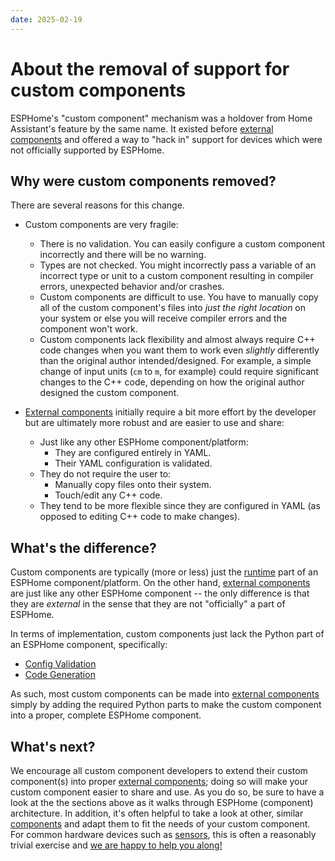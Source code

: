 ```yaml
---
date: 2025-02-19
---
```


# About the removal of support for custom components

ESPHome's "custom component" mechanism was a holdover from Home Assistant's feature by the same name. It existed before
[external components](https://esphome.io/components/external_components) and offered a way to "hack in" support for
devices which were not officially supported by ESPHome.

## Why were custom components removed?

There are several reasons for this change.

- Custom components are very fragile:
    - There is no validation. You can easily configure a custom component incorrectly and there will be no warning.
    - Types are not checked. You might incorrectly pass a variable of an incorrect type or unit to a custom component
      resulting in compiler errors, unexpected behavior and/or crashes.
    - Custom components are difficult to use. You have to manually copy all of the custom component's files into *just
      the right location* on your system or else you will receive compiler errors and the component won't work.
    - Custom components lack flexibility and almost always require C++ code changes when you want them to work even
      *slightly* differently than the original author intended/designed. For example, a simple change of input units
      (`cm` to `m`, for example) could require significant changes to the C++ code, depending on how the original
      author designed the custom component.

- [External components](https://esphome.io/components/external_components) initially require a bit more effort by the
  developer but are ultimately more robust and are easier to use and share:
    - Just like any other ESPHome component/platform:
        - They are configured entirely in YAML.
        - Their YAML configuration is validated.
    - They do not require the user to:
        - Manually copy files onto their system.
        - Touch/edit any C++ code.
    - They tend to be more flexible since they are configured in YAML (as opposed to editing C++ code to make changes).

## What's the difference?

Custom components are typically (more or less) just the [runtime](/architecture/overview/#runtime) part of an ESPHome component/platform. On
the other hand, [external components](https://esphome.io/components/external_components) are just like any other
ESPHome component -- the only difference is that they are *external* in the sense that they are not "officially" a part
of ESPHome.

In terms of implementation, custom components just lack the Python part of an ESPHome component, specifically:

- [Config Validation](/architecture/overview/#config-validation)
- [Code Generation](/architecture/overview/#code-generation)

As such, most custom components can be made into
[external components](https://esphome.io/components/external_components) simply by adding the required Python parts to
make the custom component into a proper, complete ESPHome component.

## What's next?

We encourage all custom component developers to extend their custom component(s) into proper
[external components](https://esphome.io/components/external_components); doing so will make your custom component
easier to share and use. As you do so, be sure to have a look at the the sections above as it walks through ESPHome
(component) architecture. In addition, it's often helpful to take a look at other, similar
[components](https://github.com/esphome/esphome/tree/dev/esphome/components) and adapt them to fit the needs of your
custom component. For common hardware devices such as [sensors](https://esphome.io/components/sensor/index), this is
often a reasonably trivial exercise and [we are happy to help you along!](https://discord.gg/KhAMKrd)
